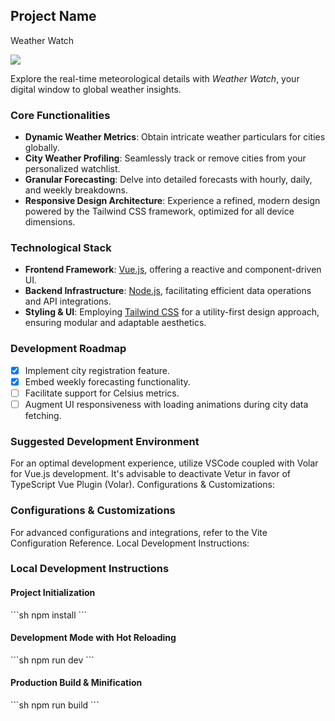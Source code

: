 ## Project Name

Weather Watch

[![](screenshot/loc-weather-1.PNG)](https://localweatherwatch.netlify.app/)

Explore the real-time meteorological details with _Weather Watch_, your digital window to global weather insights.

### **Core Functionalities**

- **Dynamic Weather Metrics**: Obtain intricate weather particulars for cities globally.
- **City Weather Profiling**: Seamlessly track or remove cities from your personalized watchlist.
- **Granular Forecasting**: Delve into detailed forecasts with hourly, daily, and weekly breakdowns.
- **Responsive Design Architecture**: Experience a refined, modern design powered by the Tailwind CSS framework, optimized for all device dimensions.

### **Technological Stack**

- **Frontend Framework**: [Vue.js](https://vuejs.org/), offering a reactive and component-driven UI.
- **Backend Infrastructure**: [Node.js](https://nodejs.org/), facilitating efficient data operations and API integrations.
- **Styling & UI**: Employing [Tailwind CSS](https://tailwindcss.com/) for a utility-first design approach, ensuring modular and adaptable aesthetics.

### **Development Roadmap**

- [x] Implement city registration feature.
- [x] Embed weekly forecasting functionality.
- [ ] Facilitate support for Celsius metrics.
- [ ] Augment UI responsiveness with loading animations during city data fetching.

### **Suggested Development Environment**

For an optimal development experience, utilize VSCode coupled with Volar for Vue.js development. It's advisable to deactivate Vetur in favor of TypeScript Vue Plugin (Volar).
Configurations & Customizations:

###  **Configurations & Customizations**

For advanced configurations and integrations, refer to the Vite Configuration Reference.
Local Development Instructions:

### **Local Development Instructions**

#### **Project Initialization**
\```sh
npm install
\```

#### **Development Mode with Hot Reloading**
\```sh
npm run dev
\```

#### **Production Build & Minification**
\```sh
npm run build
\```
